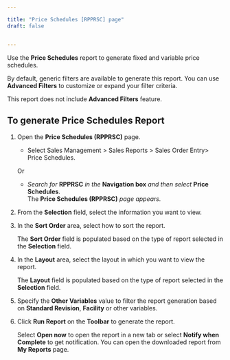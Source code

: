```yaml
---

title: "Price Schedules [RPPRSC] page"
draft: false


---
```


Use the **Price Schedules** report to generate fixed and variable price schedules.

By default, generic filters are available to generate this report. You can use **Advanced Filters** to customize or expand your filter criteria.

This report does not include **Advanced Filters** feature.


## To generate Price Schedules Report

1.  Open the **Price Schedules (RPPRSC)** page.

    -  Select Sales Management > Sales Reports > Sales Order Entry> Price Schedules.

    Or

    -  *Search for* **RPPRSC** *in the* **Navigation box** *and then select* **Price Schedules**. <br> The **Price Schedules (RPPRSC)** *page appears.*

2.  From the **Selection** field, select the information you want to view.

3.  In the **Sort Order** area, select how to sort the report.

    The **Sort Order** field is populated based on the type of report selected in the **Selection** field.

4.  In the **Layout** area, select the layout in which you want to view the report.

    The **Layout** field is populated based on the type of report selected in the **Selection** field.

5.  Specify the **Other Variables** value to filter the report generation based on **Standard Revision**, **Facility** or other variables.

6.  Click **Run Report** on the **Toolbar** to generate the report.

    Select **Open now** to open the report in a new tab or select **Notify when Complete** to get notification. You can open the downloaded report from **My Reports** page.